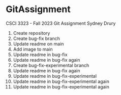 # GitAssignment

CSCI 3323 - Fall 2023
Git Assignment
Sydney Drury

1. Create repository
2. Create bug-fix branch
3. Update readme on main
4. Add image to main
5. Update readme in bug-fix
6. Update readme in bug-fix again
7. Create bug-fix-experimental branch
8. Update readme in bug-fix again
9. Update readme in bug-fix-experimental
10. Update readme in bug-fix-experimental again
11. Update readme in bug-fix-experimental again
